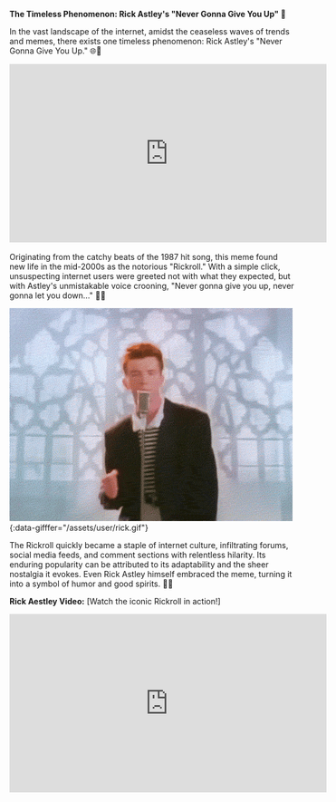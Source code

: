 **The Timeless Phenomenon: Rick Astley's "Never Gonna Give You Up" 🕺**

In the vast landscape of the internet, amidst the ceaseless waves of trends and memes, there exists one timeless phenomenon: Rick Astley's "Never Gonna Give You Up." 🌐🎵


<iframe width="560" height="315" src="https://github.com/dhaval21104727/dhaval21104727-github.io/assets/29979834/13969c20-1d39-4f9a-8c08-f27de5d6cd9e" frameborder="0" allowfullscreen></iframe>


Originating from the catchy beats of the 1987 hit song, this meme found new life in the mid-2000s as the notorious "Rickroll." With a simple click, unsuspecting internet users were greeted not with what they expected, but with Astley's unmistakable voice crooning, "Never gonna give you up, never gonna let you down…" 🎤🎉

![Rick Astley "Never Gonna Give You Up"](assets/user/rick.gif){:data-gifffer="/assets/user/rick.gif"}

The Rickroll quickly became a staple of internet culture, infiltrating forums, social media feeds, and comment sections with relentless hilarity. Its enduring popularity can be attributed to its adaptability and the sheer nostalgia it evokes. Even Rick Astley himself embraced the meme, turning it into a symbol of humor and good spirits. 🚀💃

**Rick Aestley Video:** [Watch the iconic Rickroll in action!]

<iframe width="560" height="315" src="https://www.youtube.com/watch?v=dQw4w9WgXcQ" frameborder="0" allowfullscreen></iframe>




